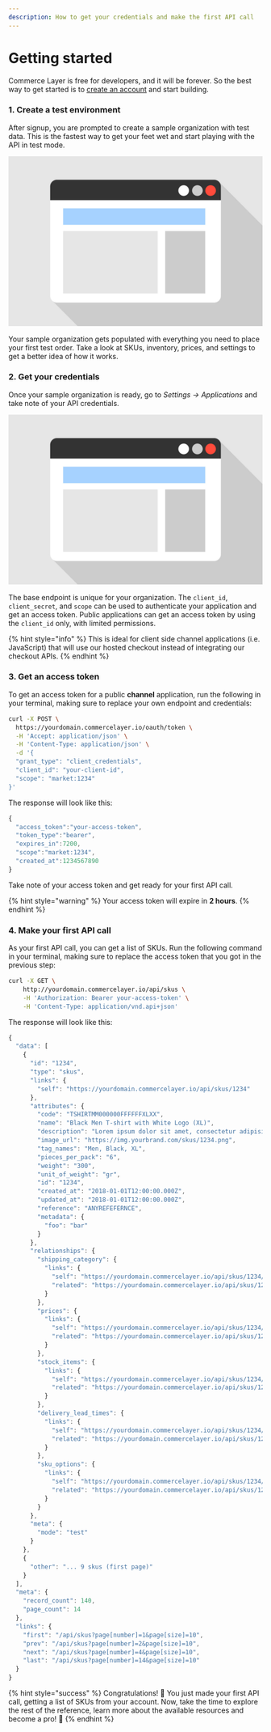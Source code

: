 ```yaml
---
description: How to get your credentials and make the first API call
---
```


# Getting started

Commerce Layer is free for developers, and it will be forever. So the best way to get started is to [create an account](https://core.commercelayer.io/users/sign_up) and start building.

### 1. Create a test environment

After signup, you are prompted to create a sample organization with test data. This is the fastest way to get your feet wet and start playing with the API in test mode.

![](.gitbook/assets/flat-browser-image-placeholder.jpg)

Your sample organization gets populated with everything you need to place your first test order. Take a look at SKUs, inventory, prices, and settings to get a better idea of how it works.

### 2. Get your credentials

Once your sample organization is ready, go to _Settings → Applications_ and take note of your API credentials.

![](.gitbook/assets/flat-browser-image-placeholder.jpg)

The base endpoint is unique for your organization. The `client_id`, `client_secret`, and `scope` can be used to authenticate your application and get an access token. Public applications can get an access token by using the `client_id` only, with limited permissions. 

{% hint style="info" %}
This is ideal for client side channel applications \(i.e. JavaScript\) that will use our hosted checkout instead of integrating our checkout APIs.
{% endhint %}

### 3. Get an access token

To get an access token for a public **channel** application, run the following in your terminal, making sure to replace your own endpoint and credentials:

```bash
curl -X POST \
  https://yourdomain.commercelayer.io/oauth/token \
  -H 'Accept: application/json' \
  -H 'Content-Type: application/json' \
  -d '{
  "grant_type": "client_credentials",
  "client_id": "your-client-id",
  "scope": "market:1234"
}'
```

The response will look like this:

```javascript
{
  "access_token":"your-access-token",
  "token_type":"bearer",
  "expires_in":7200,
  "scope":"market:1234",
  "created_at":1234567890
}
```

Take note of your access token and get ready for your first API call.

{% hint style="warning" %}
Your access token will expire in **2 hours**.
{% endhint %}

### 4. Make your first API call

As your first API call, you can get a list of SKUs. Run the following command in your terminal, making sure to replace the access token that you got in the previous step:

```bash
curl -X GET \
    http://yourdomain.commercelayer.io/api/skus \
    -H 'Authorization: Bearer your-access-token' \
    -H 'Content-Type: application/vnd.api+json'
```

The response will look like this:

```javascript
{
  "data": [
    {
      "id": "1234",
      "type": "skus",
      "links": {
        "self": "https://yourdomain.commercelayer.io/api/skus/1234"
      },
      "attributes": {
        "code": "TSHIRTMM000000FFFFFFXLXX",
        "name": "Black Men T-shirt with White Logo (XL)",
        "description": "Lorem ipsum dolor sit amet, consectetur adipisicing elit, sed do eiusmod tempor incididunt ut labore et dolore magna aliqua.",
        "image_url": "https://img.yourbrand.com/skus/1234.png",
        "tag_names": "Men, Black, XL",
        "pieces_per_pack": "6",
        "weight": "300",
        "unit_of_weight": "gr",
        "id": "1234",
        "created_at": "2018-01-01T12:00:00.000Z",
        "updated_at": "2018-01-01T12:00:00.000Z",
        "reference": "ANYREFEFERNCE",
        "metadata": {
          "foo": "bar"
        }
      },
      "relationships": {
        "shipping_category": {
          "links": {
            "self": "https://yourdomain.commercelayer.io/api/skus/1234/relationships/shipping_category",
            "related": "https://yourdomain.commercelayer.io/api/skus/1234/shipping_category"
          }
        },
        "prices": {
          "links": {
            "self": "https://yourdomain.commercelayer.io/api/skus/1234/relationships/prices",
            "related": "https://yourdomain.commercelayer.io/api/skus/1234/prices"
          }
        },
        "stock_items": {
          "links": {
            "self": "https://yourdomain.commercelayer.io/api/skus/1234/relationships/stock_items",
            "related": "https://yourdomain.commercelayer.io/api/skus/1234/stock_items"
          }
        },
        "delivery_lead_times": {
          "links": {
            "self": "https://yourdomain.commercelayer.io/api/skus/1234/relationships/delivery_lead_times",
            "related": "https://yourdomain.commercelayer.io/api/skus/1234/delivery_lead_times"
          }
        },
        "sku_options": {
          "links": {
            "self": "https://yourdomain.commercelayer.io/api/skus/1234/relationships/sku_options",
            "related": "https://yourdomain.commercelayer.io/api/skus/1234/sku_options"
          }
        }
      },
      "meta": {
        "mode": "test"
      }
    },
    {
      "other": "... 9 skus (first page)"
    }
  ],
  "meta": {
    "record_count": 140,
    "page_count": 14
  },
  "links": {
    "first": "/api/skus?page[number]=1&page[size]=10",
    "prev": "/api/skus?page[number]=2&page[size]=10",
    "next": "/api/skus?page[number]=4&page[size]=10",
    "last": "/api/skus?page[number]=14&page[size]=10"
  }
}
```

{% hint style="success" %}
Congratulations! 🎉 You just made your first API call, getting a list of SKUs from your account. Now, take the time to explore the rest of the reference, learn more about the available resources and become a pro! 🙌
{% endhint %}

